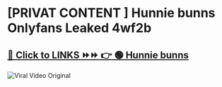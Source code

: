 
 # [PRIVAT CONTENT ] Hunnie bunns Onlyfans Leaked 4wf2b

## <h2><a href="https://clipsfans.com/Hunnie_bunns&ref=git">🔗 Click to LINKS ⏩⏩ 👉 🟢 Hunnie bunns </a></h2>

<a href="https://clipsfans.com/Hunnie_bunns&ref=git" rel="nofollow" data-target="animated-image.originalLink"><img src="https://i.ibb.co.com/xMMVF88/686577567.gif" alt="Viral Video Original" style="max-width: 100%; display: inline-block;" data-target="animated-image.originalImage"></a>

